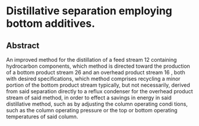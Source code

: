 # Distillative separation employing bottom additives.

## Abstract
An improved method for the distillation of a feed stream 12 containing hydrocarbon components, which method is directed toward the production of a bottom product stream 26 and an overhead product stream 16 , both with desired specifications, which method comprises recycling a minor portion of the bottom product stream typically, but not necessarily, derived from said separation directly to a reflux condenser for the overhead product stream of said method, in order to effect a savings in energy in said distillative method, such as by adjusting the column operating condi tions, such as the column operating pressure or the top or bottom operating temperatures of said column.